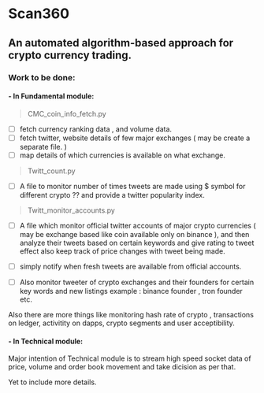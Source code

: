 # Scan360
## An automated algorithm-based approach for crypto currency trading.

### Work to be done:

#### - In Fundamental module:

> CMC_coin_info_fetch.py

- [ ] fetch currency ranking data , and volume data. 
- [ ] fetch twitter, website details of few major exchanges ( may be create a separate file. ) 
- [ ] map details of which currencies is available on what exchange.

> Twitt_count.py

-  [ ] A file to monitor number of times tweets are made using $ symbol for different crypto ?? and provide a twitter popularity index.

> Twitt_monitor_accounts.py

-  [ ] A file which monitor official twitter accounts of major crypto currencies ( may be exchange based like coin available only on binance ), and then analyze their tweets based on certain keywords and give rating to tweet effect also keep track of price changes with tweet being made.

-  [ ] simply notify when fresh tweets are available from official accounts.

-  [ ] Also monitor tweeter of crypto exchanges and their founders for certain key words and new listings example : binance founder , tron founder etc.

Also there are more things like monitoring
hash rate of crypto , 
transactions on ledger, 
activitity on dapps,
crypto segments and user acceptibility.

#### - In Technical module:

Major intention of Technical module is to stream high speed socket data of price, volume and order book movement and take dicision as per that.

Yet to include more details.
